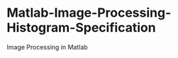 Matlab-Image-Processing-Histogram-Specification
===============================================

Image Processing in Matlab
